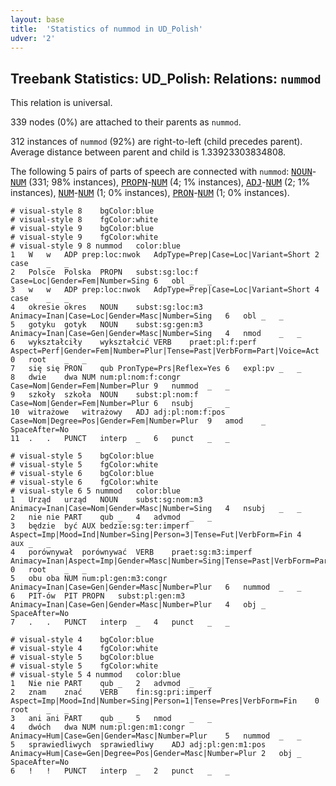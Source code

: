 ```yaml
---
layout: base
title:  'Statistics of nummod in UD_Polish'
udver: '2'
---
```


## Treebank Statistics: UD_Polish: Relations: `nummod`

This relation is universal.

339 nodes (0%) are attached to their parents as `nummod`.

312 instances of `nummod` (92%) are right-to-left (child precedes parent).
Average distance between parent and child is 1.33923303834808.

The following 5 pairs of parts of speech are connected with `nummod`: <tt><a href="pl-pos-NOUN.html">NOUN</a></tt>-<tt><a href="pl-pos-NUM.html">NUM</a></tt> (331; 98% instances), <tt><a href="pl-pos-PROPN.html">PROPN</a></tt>-<tt><a href="pl-pos-NUM.html">NUM</a></tt> (4; 1% instances), <tt><a href="pl-pos-ADJ.html">ADJ</a></tt>-<tt><a href="pl-pos-NUM.html">NUM</a></tt> (2; 1% instances), <tt><a href="pl-pos-NUM.html">NUM</a></tt>-<tt><a href="pl-pos-NUM.html">NUM</a></tt> (1; 0% instances), <tt><a href="pl-pos-PRON.html">PRON</a></tt>-<tt><a href="pl-pos-NUM.html">NUM</a></tt> (1; 0% instances).


~~~ conllu
# visual-style 8	bgColor:blue
# visual-style 8	fgColor:white
# visual-style 9	bgColor:blue
# visual-style 9	fgColor:white
# visual-style 9 8 nummod	color:blue
1	W	w	ADP	prep:loc:nwok	AdpType=Prep|Case=Loc|Variant=Short	2	case	_	_
2	Polsce	Polska	PROPN	subst:sg:loc:f	Case=Loc|Gender=Fem|Number=Sing	6	obl	_	_
3	w	w	ADP	prep:loc:nwok	AdpType=Prep|Case=Loc|Variant=Short	4	case	_	_
4	okresie	okres	NOUN	subst:sg:loc:m3	Animacy=Inan|Case=Loc|Gender=Masc|Number=Sing	6	obl	_	_
5	gotyku	gotyk	NOUN	subst:sg:gen:m3	Animacy=Inan|Case=Gen|Gender=Masc|Number=Sing	4	nmod	_	_
6	wykształciły	wykształcić	VERB	praet:pl:f:perf	Aspect=Perf|Gender=Fem|Number=Plur|Tense=Past|VerbForm=Part|Voice=Act	0	root	_	_
7	się	się	PRON	qub	PronType=Prs|Reflex=Yes	6	expl:pv	_	_
8	dwie	dwa	NUM	num:pl:nom:f:congr	Case=Nom|Gender=Fem|Number=Plur	9	nummod	_	_
9	szkoły	szkoła	NOUN	subst:pl:nom:f	Case=Nom|Gender=Fem|Number=Plur	6	nsubj	_	_
10	witrażowe	witrażowy	ADJ	adj:pl:nom:f:pos	Case=Nom|Degree=Pos|Gender=Fem|Number=Plur	9	amod	_	SpaceAfter=No
11	.	.	PUNCT	interp	_	6	punct	_	_

~~~


~~~ conllu
# visual-style 5	bgColor:blue
# visual-style 5	fgColor:white
# visual-style 6	bgColor:blue
# visual-style 6	fgColor:white
# visual-style 6 5 nummod	color:blue
1	Urząd	urząd	NOUN	subst:sg:nom:m3	Animacy=Inan|Case=Nom|Gender=Masc|Number=Sing	4	nsubj	_	_
2	nie	nie	PART	qub	_	4	advmod	_	_
3	będzie	być	AUX	bedzie:sg:ter:imperf	Aspect=Imp|Mood=Ind|Number=Sing|Person=3|Tense=Fut|VerbForm=Fin	4	aux	_	_
4	porównywał	porównywać	VERB	praet:sg:m3:imperf	Animacy=Inan|Aspect=Imp|Gender=Masc|Number=Sing|Tense=Past|VerbForm=Part|Voice=Act	0	root	_	_
5	obu	oba	NUM	num:pl:gen:m3:congr	Animacy=Inan|Case=Gen|Gender=Masc|Number=Plur	6	nummod	_	_
6	PIT-ów	PIT	PROPN	subst:pl:gen:m3	Animacy=Inan|Case=Gen|Gender=Masc|Number=Plur	4	obj	_	SpaceAfter=No
7	.	.	PUNCT	interp	_	4	punct	_	_

~~~


~~~ conllu
# visual-style 4	bgColor:blue
# visual-style 4	fgColor:white
# visual-style 5	bgColor:blue
# visual-style 5	fgColor:white
# visual-style 5 4 nummod	color:blue
1	Nie	nie	PART	qub	_	2	advmod	_	_
2	znam	znać	VERB	fin:sg:pri:imperf	Aspect=Imp|Mood=Ind|Number=Sing|Person=1|Tense=Pres|VerbForm=Fin	0	root	_	_
3	ani	ani	PART	qub	_	5	nmod	_	_
4	dwóch	dwa	NUM	num:pl:gen:m1:congr	Animacy=Hum|Case=Gen|Gender=Masc|Number=Plur	5	nummod	_	_
5	sprawiedliwych	sprawiedliwy	ADJ	adj:pl:gen:m1:pos	Animacy=Hum|Case=Gen|Degree=Pos|Gender=Masc|Number=Plur	2	obj	_	SpaceAfter=No
6	!	!	PUNCT	interp	_	2	punct	_	_

~~~


